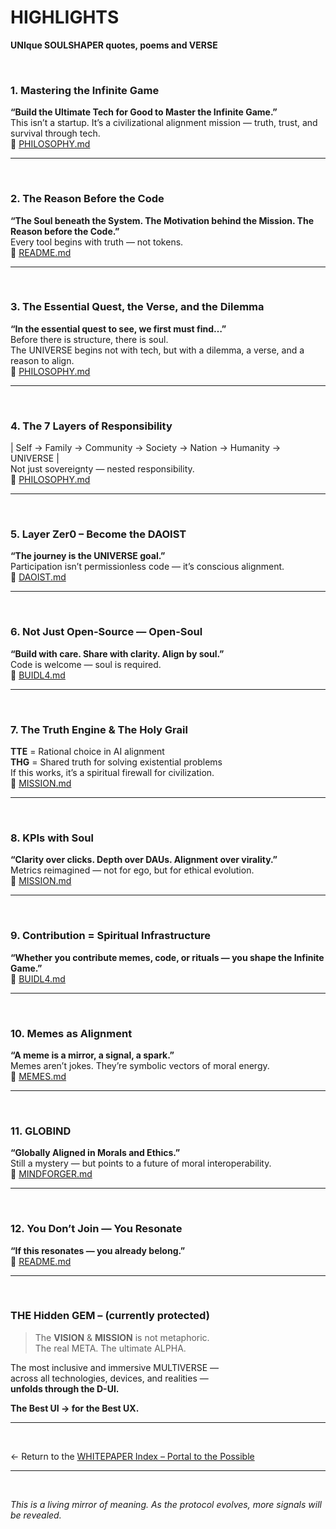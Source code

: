# HIGHLIGHTS  
**UNIque SOULSHAPER quotes, poems and VERSE**

<br>

### 1. Mastering the Infinite Game  
**“Build the Ultimate Tech for Good to Master the Infinite Game.”**  
This isn’t a startup. It’s a civilizational alignment mission — truth, trust, and survival through tech.  
📍 [PHILOSOPHY.md](PHILOSOPHY.md)

---  
<br>

### 2. The Reason Before the Code  
**“The Soul beneath the System. The Motivation behind the Mission. The Reason before the Code.”**  
Every tool begins with truth — not tokens.  
📍 [README.md](../README.md)

---  
<br>

### 3. The Essential Quest, the Verse, and the Dilemma  
**“In the essential quest to see, we first must find…”**  
Before there is structure, there is soul.  
The UNIVERSE begins not with tech, but with a dilemma, a verse, and a reason to align.  
📍 [PHILOSOPHY.md](PHILOSOPHY.md)

---  
<br>

### 4. The 7 Layers of Responsibility  
| Self → Family → Community → Society → Nation → Humanity → UNIVERSE |  
Not just sovereignty — nested responsibility.  
📍 [PHILOSOPHY.md](PHILOSOPHY.md)

---  
<br>

### 5. Layer Zer0 – Become the DAOIST  
**“The journey is the UNIVERSE goal.”**  
Participation isn’t permissionless code — it’s conscious alignment.  
📍 [DAOIST.md](../0%20DAO%20-%20Layer%20Zero/DAOIST.md)

---  
<br>

### 6. Not Just Open-Source — Open-Soul  
**“Build with care. Share with clarity. Align by soul.”**  
Code is welcome — soul is required.  
📍 [BUIDL4.md](BUIDL4.md)

---  
<br>

### 7. The Truth Engine & The Holy Grail  
**TTE** = Rational choice in AI alignment  
**THG** = Shared truth for solving existential problems  
If this works, it’s a spiritual firewall for civilization.  
📍 [MISSION.md](MISSION.md)

---  
<br>

### 8. KPIs with Soul  
**“Clarity over clicks. Depth over DAUs. Alignment over virality.”**  
Metrics reimagined — not for ego, but for ethical evolution.  
📍 [MISSION.md](MISSION.md)

---  
<br>

### 9. Contribution = Spiritual Infrastructure  
**“Whether you contribute memes, code, or rituals — you shape the Infinite Game.”**  
📍 [BUIDL4.md](BUIDL4.md)

---  
<br>

### 10. Memes as Alignment  
**“A meme is a mirror, a signal, a spark.”**  
Memes aren’t jokes. They’re symbolic vectors of moral energy.  
📍 [MEMES.md](../1%20MEMES/1.1%20MEMES-README.md)

---  
<br>

### 11. GLOBIND  
**“Globally Aligned in Morals and Ethics.”**  
Still a mystery — but points to a future of moral interoperability.  
📍 [MINDFORGER.md](../2%20MINDFORGER/MINDFORGER.md)

---  
<br>

### 12. You Don’t Join — You Resonate  
**“If this resonates — you already belong.”**  
📍 [README.md](../README.md)

---  
<br>

### THE Hidden GEM – (currently protected)  
>The **VISION** & **MISSION** is not metaphoric.  
>The real META. The ultimate ALPHA.  

The most inclusive and immersive MULTIVERSE —  
across all technologies, devices, and realities —  
**unfolds through the D-UI.**

**The Best UI → for the Best UX.**

---  
<br>

← Return to the [WHITEPAPER Index – Portal to the Possible](../README.md#portal)

---  
<br>

_This is a living mirror of meaning. As the protocol evolves, more signals will be revealed._

